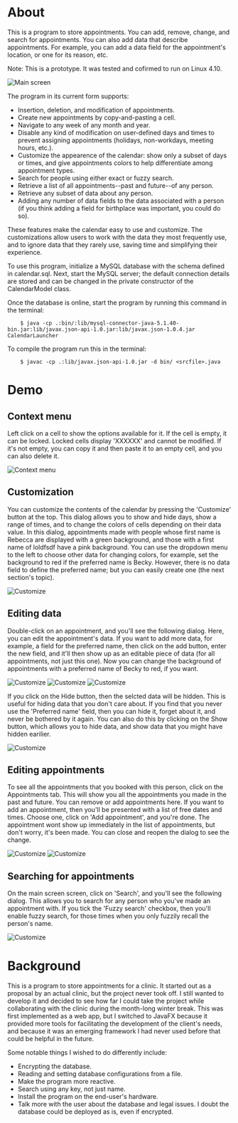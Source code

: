 # About

This is a program to store appointments.  You can add, remove, change, and search for appointments.  You can also add data that describe appointments.  For example, you can add a data field for the appointment's location, or one for its reason, etc.

Note: This is a prototype.  It was tested and cofirmed to run on Linux 4.10.

![Main screen](https://github.com/dekuRockShooter/CalendarOfAppointments/images/calendar_1.png)

The program in its current form supports:
* Insertion, deletion, and modification of appointments.
* Create new appointments by copy-and-pasting a cell.
* Navigate to any week of any month and year.
* Disable any kind of modification on user-defined days and times to prevent assigning appointments (holidays, non-workdays, meeting hours, etc.).
* Customize the appearence of the calendar: show only a subset of days or times, and give appointments colors to help differentiate among appointment types.
* Search for people using either exact or fuzzy search.
* Retrieve a list of all appointments--past and future--of any person.
* Retrieve any subset of data about any person.
* Adding any number of data fields to the data associated with a person (if you think adding a field for birthplace was important, you could do so).

These features make the calendar easy to use and customize.  The customizations allow users to work with the data they most frequently use, and to ignore data that they rarely use, saving time and simplifying their experience.

To use this program, initialize a MySQL database with the schema defined in calendar.sql.  Next, start the MySQL server; the default connection details are stored and can be changed in the private constructor of the CalendarModel class.

Once the database is online, start the program by running this command in the terminal:

```
    $ java -cp .:bin/:lib/mysql-connector-java-5.1.40-bin.jar:lib/javax.json-api-1.0.jar:lib/javax.json-1.0.4.jar CalendarLauncher
```

To compile the program run this in the terminal:

```
    $ javac -cp .:lib/javax.json-api-1.0.jar -d bin/ <srcfile>.java
```


# Demo

## Context menu

Left click on a cell to show the options available for it.  If the cell is empty, it can be locked.  Locked cells display 'XXXXXX' and cannot be modified.  If it's not empty, you can copy it and then paste it to an empty cell, and you can also delete it.

![Context menu](https://github.com/dekuRockShooter/CalendarOfAppointments/images/demo/calendar_3.png)

## Customization

You can customize the contents of the calendar by pressing the 'Customize' button at the top.  This dialog allows you to show and hide days, show a range of times, and to change the colors of cells depending on their data value.  In this dialog, appointments made with people whose first name is Rebecca are displayed with a green background, and those with a first name of loldfsdf have a pink background.  You can use the dropdown menu to the left to choose other data for changing colors, for example, set the background to red if the preferred name is Becky.  However, there is no data field to define the preferred name; but you can easily create one (the next section's topic).

![Customize](https://github.com/dekuRockShooter/CalendarOfAppointments/images/demo/calendar_5.png)

## Editing data

Double-click on an appointment, and you'll see the following dialog.  Here, you can edit the appointment's data.  If you want to add more data, for example, a field for the preferred name, then click on the add button, enter the new field, and it'll then show up as an editable piece of data (for all appointments, not just this one).  Now you can change the background of appointments with a preferred name of Becky to red, if you want.

![Customize](https://github.com/dekuRockShooter/CalendarOfAppointments/images/demo/calendar_7.png) ![Customize](https://github.com/dekuRockShooter/CalendarOfAppointments/images/demo/calendar_8.png) ![Customize](https://github.com/dekuRockShooter/CalendarOfAppointments/images/demo/calendar_9.png)

If you click on the Hide button, then the selcted data will be hidden.  This is useful for hiding data that you don't care about.  If you find that you never use the 'Preferred name' field, then you can hide it, forget about it, and never be bothered by it again.  You can also do this by clicking on the Show button, which allows you to hide data, and show data that you might have hidden earilier.

![Customize](https://github.com/dekuRockShooter/CalendarOfAppointments/images/demo/calendar_10.png)

## Editing appointments

To see all the appointments that you booked with this person, click on the Appointments tab.  This will show you all the appointments you made in the past and future.  You can remove or add appointments here.  If you want to add an appointment, then you'll be presented with a list of free dates and times.  Choose one, click on 'Add appointment', and you're done.  The appointment wont show up immediately in the list of appointments, but don't worry, it's been made.  You can close and reopen the dialog to see the change.

![Customize](https://github.com/dekuRockShooter/CalendarOfAppointments/images/demo/calendar_11.png) ![Customize](https://github.com/dekuRockShooter/CalendarOfAppointments/images/demo/calendar_12.png)

## Searching for appointments

On the main screen screen, click on 'Search', and you'll see the following dialog.  This allows you to search for any person who you've made an appointment with.  If you tick the 'Fuzzy search' checkbox, then you'll enable fuzzy search, for those times when you only fuzzily recall the person's name.

![Customize](https://github.com/dekuRockShooter/CalendarOfAppointments/images/demo/calendar_6.png)

# Background

This is a program to store appointments for a clinic.  It started out as a proposal by an actual clinic, but the project never took off.  I still wanted to develop it and decided to see how far I could take the project while collaborating with the clinic during the month-long winter break.  This was first implemented as a web app, but I switched to JavaFX because it provided more tools for facilitating the development of the client's needs, and because it was an emerging framework I had never used before that could be helpful in the future.

Some notable things I wished to do differently include:
* Encrypting the database.
* Reading and setting database configurations from a file.
* Make the program more reactive.
* Search using any key, not just name.
* Install the program on the end-user's hardware.
* Talk more with the user about the database and legal issues.  I doubt the database could be deployed as is, even if encrypted.
